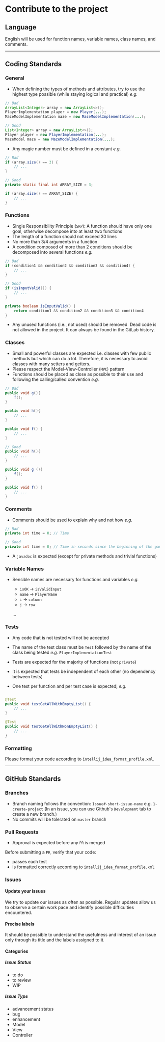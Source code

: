 # Contribute to the project

## Language

English will be used for function names, variable names, class names, and comments.

---

## Coding Standards

### General

- When defining the types of methods and attributes, try to use the highest type possible (while staying logical and practical) _e.g._

```java
// Bad
ArrayList<Integer> array = new ArrayList<>();
PlayerImplementation player = new Player(...);
MazeModelImplementation maze = new MazeModelImplementation(...);

// Good
List<Integer> array = new ArrayList<>();
Player player = new PlayerImplementation(...);
MazeModel maze = new MazeModelImplementation(...);
```

- Any magic number must be defined in a constant _e.g._

```java
// Bad
if (array.size() == 3) {
    // ...
}

// Good
private static final int ARRAY_SIZE = 3;

if (array.size() == ARRAY_SIZE) {
    // ...
}

```

### Functions

- Single Responsibility Principle (`SRP`): A function should have only one goal, otherwise decompose into at least two functions
- The length of a function should not exceed 30 lines
- No more than 3/4 arguments in a function
- A condition composed of more than 2 conditions should be decomposed into several functions _e.g._

```java
// Bad
if (condition1 && condition2 && condition3 && condition4) {
    // ...
}

// Good
if (isInputValid()) {
    // ...
}

private boolean isInputValid() {
    return condition1 && condition2 && condition3 && condition4
}
```

- Any unused functions (i.e., not used) should be removed. Dead code is not allowed in the project. It can always be found in the GitLab history.

### Classes

- Small and powerful classes are expected i.e. classes with few public methods but which can do a lot. Therefore, it is necessary to avoid classes with many setters and getters.
- Please respect the Model-View-Controller (`MVC`) pattern
- Functions should be placed as close as possible to their use and following the calling/called convention _e.g._

```java
// Bad
public void g(){
    f();
}

public void h(){
    // ...
}

public void f() {
    // ...
}

// Good
public void h(){
    // ...
}

public void g (){
    f();
}

public void f() {
    // ...
}

```

### Comments

- Comments should be used to explain why and not how _e.g._

```java
// Bad
private int time = 0; // Time

// Good
private int time = 0; // Time in seconds since the beginning of the game

```

- A `javadoc` is expected (except for private methods and trivial functions)

### Variable Names

- Sensible names are necessary for functions and variables _e.g._

  - `isOK` -> `isValidInput`
  - `name` -> `PlayerName`
  - `i` -> `column`
  - `j` -> `row`

  ...

### Tests

- Any code that is not tested will not be accepted
- The name of the test class must be `Test` followed by the name of the class being tested _e.g._ `PlayerImplementationTest`

- Tests are expected for the majority of functions (not `private`)
- It is expected that tests be independent of each other (no dependency between tests)
- One test per function and per test case is expected, _e.g._

```java

@Test
public void testGetAllWithEmptyList() {
    // ...
}

@Test
public void testGetAllWithNonEmptyList() {
    // ...
}
```

### Formatting

Please format your code according to `intellij_idea_format_profile.xml`.

---

## GitHub Standards

### Branches

- Branch naming follows the convention: `Issue#-short-issue-name` e.g. `1-create-project` (In an issue, you can use Github's `Development` tab to create a new branch.)
- No commits will be tolerated on `master` branch

### Pull Requests

- Approval is expected before any `PR` is merged

Before submitting a `PR`, verify that your code:
- passes each test
- is formatted correctly according to `intellij_idea_format_profile.xml`.

### Issues

#### Update your issues

We try to update our issues as often as possible. Regular updates allow us to observe a certain work pace and identify possible difficulties encountered.

#### Precise labels

It should be possible to understand the usefulness and interest of an issue only through its title and the labels assigned to it.

#### Categories

##### Issue Status

- to do
- to review
- WIP

##### Issue Type

- advancement status
- bug
- enhancement 
- Model
- View
- Controller
